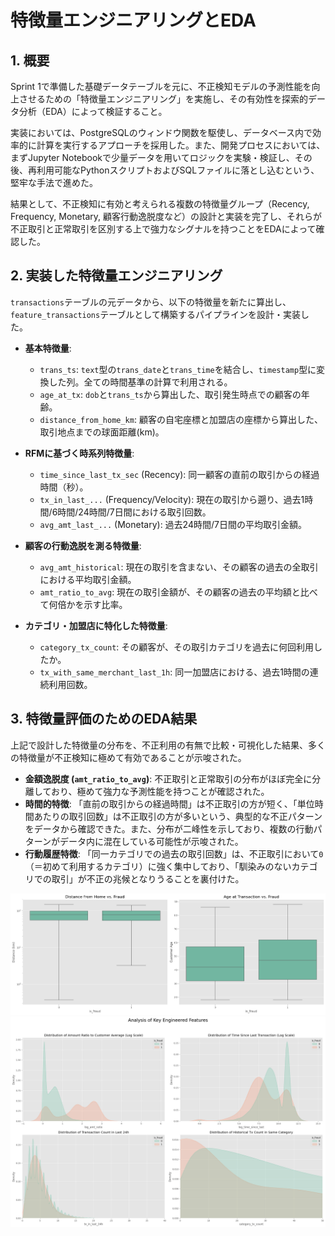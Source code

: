 # **特徴量エンジニアリングとEDA**

## 1. 概要

Sprint 1で準備した基礎データテーブルを元に、不正検知モデルの予測性能を向上させるための「特徴量エンジニアリング」を実施し、その有効性を探索的データ分析（EDA）によって検証すること。

実装においては、PostgreSQLのウィンドウ関数を駆使し、データベース内で効率的に計算を実行するアプローチを採用した。また、開発プロセスにおいては、まずJupyter Notebookで少量データを用いてロジックを実験・検証し、その後、再利用可能なPythonスクリプトおよびSQLファイルに落とし込むという、堅牢な手法で進めた。

結果として、不正検知に有効と考えられる複数の特徴量グループ（Recency, Frequency, Monetary, 顧客行動逸脱度など）の設計と実装を完了し、それらが不正取引と正常取引を区別する上で強力なシグナルを持つことをEDAによって確認した。

## 2. 実装した特徴量エンジニアリング

`transactions`テーブルの元データから、以下の特徴量を新たに算出し、`feature_transactions`テーブルとして構築するパイプラインを設計・実装した。

* **基本特徴量**:
    * `trans_ts`: `text`型の`trans_date`と`trans_time`を結合し、`timestamp`型に変換した列。全ての時間基準の計算で利用される。
    * `age_at_tx`: `dob`と`trans_ts`から算出した、取引発生時点での顧客の年齢。
    * `distance_from_home_km`: 顧客の自宅座標と加盟店の座標から算出した、取引地点までの球面距離(km)。

* **RFMに基づく時系列特徴量**:
    * `time_since_last_tx_sec` (Recency): 同一顧客の直前の取引からの経過時間（秒）。
    * `tx_in_last_...` (Frequency/Velocity): 現在の取引から遡り、過去1時間/6時間/24時間/7日間における取引回数。
    * `avg_amt_last_...` (Monetary): 過去24時間/7日間の平均取引金額。

* **顧客の行動逸脱を測る特徴量**:
    * `avg_amt_historical`: 現在の取引を含まない、その顧客の過去の全取引における平均取引金額。
    * `amt_ratio_to_avg`: 現在の取引金額が、その顧客の過去の平均額と比べて何倍かを示す比率。

* **カテゴリ・加盟店に特化した特徴量**:
    * `category_tx_count`: その顧客が、その取引カテゴリを過去に何回利用したか。
    * `tx_with_same_merchant_last_1h`: 同一加盟店における、過去1時間の連続利用回数。

## 3. 特徴量評価のためのEDA結果

上記で設計した特徴量の分布を、不正利用の有無で比較・可視化した結果、多くの特徴量が不正検知に極めて有効であることが示唆された。

* **金額逸脱度 (`amt_ratio_to_avg`)**: 不正取引と正常取引の分布がほぼ完全に分離しており、極めて強力な予測性能を持つことが確認された。
* **時間的特徴**: 「直前の取引からの経過時間」は不正取引の方が短く、「単位時間あたりの取引回数」は不正取引の方が多いという、典型的な不正パターンをデータから確認できた。また、分布が二峰性を示しており、複数の行動パターンがデータ内に混在している可能性が示唆された。
* **行動履歴特徴**: 「同一カテゴリでの過去の取引回数」は、不正取引において`0`（＝初めて利用するカテゴリ）に強く集中しており、「馴染みのないカテゴリでの取引」が不正の兆候となりうることを裏付けた。


![](./links/distance_age.png)
![](./links/key_features.png)

